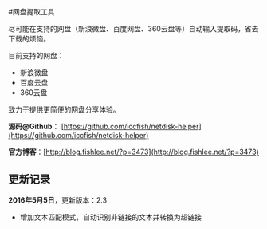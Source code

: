 #网盘提取工具

尽可能在支持的网盘（新浪微盘、百度网盘、360云盘等）自动输入提取码，省去下载的烦恼。

目前支持的网盘：
* 新浪微盘
* 百度云盘
* 360云盘

致力于提供更简便的网盘分享体验。

**源码@Github**： [https://github.com/iccfish/netdisk-helper](https://github.com/iccfish/netdisk-helper)

**官方博客**：[http://blog.fishlee.net/?p=3473](http://blog.fishlee.net/?p=3473)

## 更新记录

**2016年5月5日**，更新版本：2.3

* 增加文本匹配模式，自动识别非链接的文本并转换为超链接
